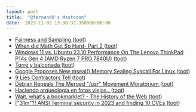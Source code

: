 ```yaml
---
layout: post
title:  "@fernand0's Mastodon"
date:  2023-11-02 13:38:32.358000+00:00
---
```

*  [Fairness and Sampling ](https://rjlipton.wpcomstaging.com/2023/10/16/fairness-and-sampling) ([toot](https://mastodon.social/@fernand0/111341228022582990))
*  [When did Math Get So Hard- Part 2 ](https://blog.computationalcomplexity.org/2023/10/when-did-math-get-so-hard-part-2.htm) ([toot](https://mastodon.social/@fernand0/111340870087298053))
*  [Windows 11 vs. Ubuntu 23.10 Performance On The Lenovo ThinkPad P14s Gen 4 (AMD Ryzen 7 PRO 7840U) ](https://www.phoronix.com/review/thinkpad-p14s-gen4-linux/) ([toot](https://mastodon.social/@fernand0/111340801196049308))
*  [Torre y balconada ](https://www.flickr.com/photos/fernand0/53267119516) ([toot](https://mastodon.social/@fernand0/111340792465868949))
*  [Google Proposes New mseal() Memory Sealing Syscall For Linux ](https://www.phoronix.com/news/Linux-mseal-Memory-Sealin) ([toot](https://mastodon.social/@fernand0/111340564600768799))
*  [9 Lies Contractors Tell ](https://lifehacker.com/9-lies-contractors-tell-185096718) ([toot](https://mastodon.social/@fernand0/111340246418847562))
*  [Debian Repeals The Merged "/usr" Movement Moratorium ](https://www.phoronix.com/news/Debian-Repeats-Merged-Usr-Bloc) ([toot](https://mastodon.social/@fernand0/111340036482098777))
*  [Haciendo arqueología en fotos viejas.. ](https://mastodon.social/@fernand0/111339592485890168) ([toot](https://mastodon.social/@fernand0/111339592485890168))
*  [Wait, what's a bookmarklet? - The History of the Web ](https://thehistoryoftheweb.com/postscript/wait-whats-a-bookmarklet) ([toot](https://mastodon.social/@fernand0/111336981988919759))
*  ["[31m"?! ANSI Terminal security in 2023 and finding 10 CVEs ](https://dgl.cx/2023/09/ansi-terminal-securit) ([toot](https://mastodon.social/@fernand0/111336781921314907))
